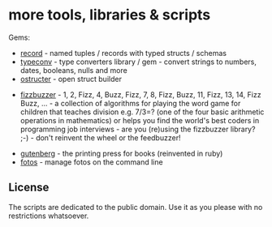 # more tools, libraries & scripts

Gems:

- [record](record)  - named tuples / records with typed structs / schemas
- [typeconv](typeconv)   - type converters library / gem - convert strings to numbers, dates, booleans, nulls and more
- [ostructer](ostructer)   - open struct builder

<!-- break -->
- [fizzbuzzer](fizzbuzzer)  -  1, 2, Fizz, 4, Buzz, Fizz, 7, 8, Fizz, Buzz, 11, Fizz, 13, 14, Fizz Buzz, ... - a collection of algorithms for playing the word game for children that teaches division e.g. 7/3=? (one of the four basic arithmetic operations in mathematics) or helps you find the world's best coders in programming job interviews - are you (re)using the fizzbuzzer library? ;-) - don't reinvent the wheel or the feedbuzzer!

<!-- break -->

- [gutenberg](gutenberg)  - the printing press for books (reinvented in ruby)
- [fotos](fotos)  - manage fotos on the command line



## License

The scripts are dedicated to the public domain.
Use it as you please with no restrictions whatsoever.

